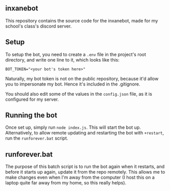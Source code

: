 ## inxanebot
This repository contains the source code for the inxanebot, made for my school's class's discord server.
## Setup
To setup the bot, you need to create a `.env` file in the project's root directory, and write one line to it, which looks like this:

    BOT_TOKEN="<your bot's token here>"
Naturally, my bot token is not on the public repository, because it'd allow you to impersonate my bot. Hence it's included in the .gitignore.

You should also edit some of the values in the `config.json` file, as it is configured for my server.
## Running the bot
Once set up, simply run `node index.js`. This will start the bot up.
Alternatively, to allow remote updating and restarting the bot with `+restart`, run the `runforever.bat` script.
## runforever.bat
The purpose of this batch script is to run the bot again when it restarts, and before it starts up again, update it from the repo remotely. This allows me to make changes even when I'm away from the computer (I host this on a laptop quite far away from my home, so this really helps).
